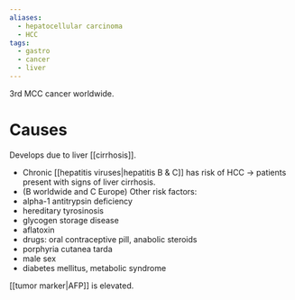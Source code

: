 ```yaml
---
aliases:
  - hepatocellular carcinoma
  - HCC
tags:
  - gastro
  - cancer
  - liver
---
```

3rd MCC cancer worldwide.

# Causes
Develops due to liver [[cirrhosis]]. 
- Chronic [[hepatitis viruses|hepatitis B & C]] has risk of HCC -> patients present with signs of liver cirrhosis.
- (B worldwide and C Europe)
Other risk factors:
- alpha-1 antitrypsin deficiency
- hereditary tyrosinosis
- glycogen storage disease
- aflatoxin
- drugs: oral contraceptive pill, anabolic steroids
- porphyria cutanea tarda
- male sex
- diabetes mellitus, metabolic syndrome



[[tumor marker|AFP]] is elevated. 